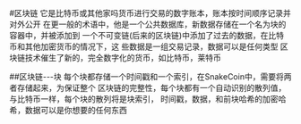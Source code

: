 #区块链
它是比特币或其他家吗货币进行交易的数字账本，账本按时间顺序记录并对外公开
在更一般的术语中，他是一个公共数据库，新数据存储在一个名为块的容器中，并被添加到
一个不可变链(后来的区块链)中添加了过去的数据，在比特币和其他加密货币的情况下，这
些数据是一组交易记录，数据可以是任何类型
区块链技术催生了新的，完全数字化的货币，如比特币，莱特币


##区块链---块
每个块都存储一个时间戳和一个索引，在SnakeCoin中，需要将两者存储起来，为保证整个
区块链的完整性，每个块都有一个自动识别的散列值，与比特币一样，每个块的散列将是块索引，
时间戳，数据，和前块哈希的加密哈希，数据可以是你想要的任何东西
